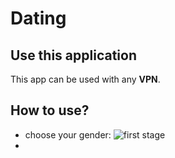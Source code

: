 # Dating

## Use this application

This app can be used with any **VPN**.

## How to use?
* choose your gender:
![first stage](https://github.com/[Dzeshiko]/[Dating/README]/blob/[branch]/1.jpg?raw=true)
* 
